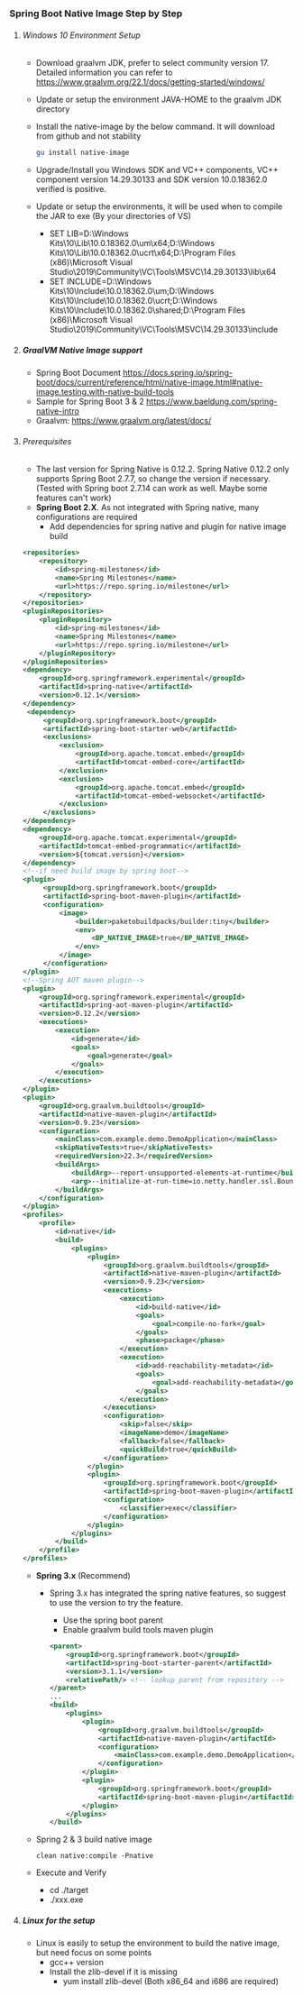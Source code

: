 ### Spring Boot Native Image Step by Step

1. ###### Windows 10 Environment Setup

   - Download graalvm JDK, prefer to select community version 17. Detailed information you can refer to https://www.graalvm.org/22.1/docs/getting-started/windows/

   - Update or setup the environment JAVA-HOME to the graalvm JDK directory

   - Install the native-image by the below command. It will download from github and not stability

     ```powershell
     gu install native-image
     ```

   - Upgrade/Install you Windows SDK and VC++ components, VC++ component version 14.29.30133 and SDK version 10.0.18362.0 verified is positive. 

   - Update or setup the environments, it will be used when to compile the JAR to exe (By your directories of VS)

     - SET LIB=D:\Windows Kits\10\Lib\10.0.18362.0\um\x64;D:\Windows Kits\10\Lib\10.0.18362.0\ucrt\x64;D:\Program Files (x86)\Microsoft Visual Studio\2019\Community\VC\Tools\MSVC\14.29.30133\lib\x64
     - SET INCLUDE=D:\Windows Kits\10\Include\10.0.18362.0\um;D:\Windows Kits\10\Include\10.0.18362.0\ucrt;D:\Windows Kits\10\Include\10.0.18362.0\shared;D:\Program Files (x86)\Microsoft Visual Studio\2019\Community\VC\Tools\MSVC\14.29.30133\include

2. ##### GraalVM Native Image support

   - Spring Boot Document https://docs.spring.io/spring-boot/docs/current/reference/html/native-image.html#native-image.testing.with-native-build-tools
   - Sample for Spring Boot 3 & 2 https://www.baeldung.com/spring-native-intro
   - Graalvm: https://www.graalvm.org/latest/docs/

3. ###### Prerequisites

   - The last version for Spring Native is 0.12.2.  Spring Native 0.12.2 only supports Spring Boot 2.7.7, so change the version if necessary. (Tested with Spring boot 2.7.14 can work as well. Maybe some features can't work)
   - <strong>Spring Boot 2.X</strong>. As not integrated with Spring native, many configurations are required
     - Add dependencies for spring native and plugin for native image build

   ```xml
   <repositories>
       <repository>
           <id>spring-milestones</id>
           <name>Spring Milestones</name>
           <url>https://repo.spring.io/milestone</url>
       </repository>
   </repositories>
   <pluginRepositories>
       <pluginRepository>
           <id>spring-milestones</id>
           <name>Spring Milestones</name>
           <url>https://repo.spring.io/milestone</url>
       </pluginRepository>
   </pluginRepositories>
   <dependency>
       <groupId>org.springframework.experimental</groupId>
       <artifactId>spring-native</artifactId>
       <version>0.12.1</version>
   </dependency>
    <dependency>
        <groupId>org.springframework.boot</groupId>
        <artifactId>spring-boot-starter-web</artifactId>
        <exclusions>
            <exclusion>
                <groupId>org.apache.tomcat.embed</groupId>
                <artifactId>tomcat-embed-core</artifactId>
            </exclusion>
            <exclusion>
                <groupId>org.apache.tomcat.embed</groupId>
                <artifactId>tomcat-embed-websocket</artifactId>
            </exclusion>
        </exclusions>
   </dependency>
   <dependency>
       <groupId>org.apache.tomcat.experimental</groupId>
       <artifactId>tomcat-embed-programmatic</artifactId>
       <version>${tomcat.version}</version>
   </dependency>
   <!--if need build image by spring boot-->
   <plugin>
        <groupId>org.springframework.boot</groupId>
        <artifactId>spring-boot-maven-plugin</artifactId>
        <configuration>
            <image>
                <builder>paketobuildpacks/builder:tiny</builder>
                <env>
                    <BP_NATIVE_IMAGE>true</BP_NATIVE_IMAGE>
                </env>
            </image>
        </configuration>
   </plugin>
   <!--Spring AOT maven plugin-->
   <plugin>
       <groupId>org.springframework.experimental</groupId>
       <artifactId>spring-aot-maven-plugin</artifactId>
       <version>0.12.2</version>
       <executions>
           <execution>
               <id>generate</id>
               <goals>
                   <goal>generate</goal>
               </goals>
           </execution>
       </executions>
   </plugin>
   <plugin>
       <groupId>org.graalvm.buildtools</groupId>
       <artifactId>native-maven-plugin</artifactId>
       <version>0.9.23</version>
       <configuration>
           <mainClass>com.example.demo.DemoApplication</mainClass>
           <skipNativeTests>true</skipNativeTests>
           <requiredVersion>22.3</requiredVersion>
           <buildArgs>
               <buildArg>--report-unsupported-elements-at-runtime</buildArg>
               <arg>--initialize-at-run-time=io.netty.handler.ssl.BouncyCastleAlpnSslUtils,io.netty</arg>
           </buildArgs>
       </configuration>
   </plugin>
   <profiles>
       <profile>
           <id>native</id>
           <build>
               <plugins>
                   <plugin>
                       <groupId>org.graalvm.buildtools</groupId>
                       <artifactId>native-maven-plugin</artifactId>
                       <version>0.9.23</version>
                       <executions>
                           <execution>
                               <id>build-native</id>
                               <goals>
                                   <goal>compile-no-fork</goal>
                               </goals>
                               <phase>package</phase>
                           </execution>
                           <execution>
                               <id>add-reachability-metadata</id>
                               <goals>
                                   <goal>add-reachability-metadata</goal>
                               </goals>
                           </execution>
                       </executions>
                       <configuration>
                           <skip>false</skip>
                           <imageName>demo</imageName>
                           <fallback>false</fallback>
                           <quickBuild>true</quickBuild>
                       </configuration>
                   </plugin>
                   <plugin>
                       <groupId>org.springframework.boot</groupId>
                       <artifactId>spring-boot-maven-plugin</artifactId>
                       <configuration>
                           <classifier>exec</classifier>
                       </configuration>
                   </plugin>
               </plugins>
           </build>
       </profile>
   </profiles>
   ```

   - <strong>Spring 3.x</strong> (Recommend)

     - Spring 3.x has integrated the spring native features, so suggest to use the version to try the feature. 

       - Use the spring boot parent
       - Enable graalvm build tools maven plugin

       ```xml
       <parent>
           <groupId>org.springframework.boot</groupId>
           <artifactId>spring-boot-starter-parent</artifactId>
           <version>3.1.1</version>
           <relativePath/> <!-- lookup parent from repository -->
       </parent>
       ...
       <build>
           <plugins>
               <plugin>
                   <groupId>org.graalvm.buildtools</groupId>
                   <artifactId>native-maven-plugin</artifactId>
                   <configuration>
                       <mainClass>com.example.demo.DemoApplication</mainClass>
                   </configuration>
               </plugin>
               <plugin>
                   <groupId>org.springframework.boot</groupId>
                   <artifactId>spring-boot-maven-plugin</artifactId>
               </plugin>
           </plugins>
       </build>
       ```

   

   - Spring 2 & 3 build native image

     ```
     clean native:compile -Pnative
     ```

   - Execute and Verify
     - cd ./target
     - ./xxx.exe

4. ##### Linux for the setup

   - Linux is easily to setup the environment to build the native image, but need focus on some points
     - gcc++ version
     - Install the zlib-devel if it is missing
       - yum install zlib-devel (Both x86_64 and i686 are required)

